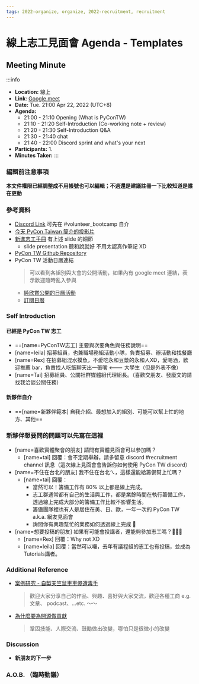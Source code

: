 ```yaml
---
tags: 2022-organize, organize, 2022-recruitment, recruitment
---
```


# 線上志工見面會 Agenda - Templates
## Meeting Minute
:::info
- **Location:** 線上 
- **Link**: [Google meet]()
- **Date:** Tue. 21:00 Apr 22, 2022 (UTC+8)
- **Agenda:**
    - 21:00 - 21:10 Opening (What is PyConTW)
    - 21:10 - 21:20 Self-Introduction (Co-working note + review)
    - 21:20 - 21:30 Self-Introduction Q&A
    - 21:30 - 21:40 chat
    - 21:40 - 22:00 Discord sprint and what's your next
- **Participants:**
    1. 
- **Minutes Taker:** 
:::

### 編輯前注意事項
**本文件權限已經調整成不用帳號也可以編輯；不過還是建議註冊一下比較知道是誰在更動**

### 參考資料
- [Discord Link](https://discord.gg/C5kRU6M7DW)  可先在 #volunteer_bootcamp 自介
- [今天 PyCon Taiwan 簡介的投影片](https://hackmd.io/@pycontw/rJqvYI7Du#/)
- [新進志工手冊](https://hackmd.io/noWJ7PvXQHqZ6YQ8offrzg) 有上述 slide 的細節
    - slide presentation 聽和說就好 不用太認真作筆記 XD
- [PyCon TW Github Repository](https://github.com/pycontw)
- PyCon TW 活動日曆連結
    > 可以看到各組別與大會的公開活動，如果內有 google meet 連結，表示歡迎隨時亂入參與 
    - [純欣賞公開的日曆活動](https://calendar.google.com/calendar/u/0/embed?src=t9r9qd19ju6760neai5gilt1v8@group.calendar.google.com)
    - [訂閱日曆](https://calendar.google.com/calendar/u/0?cid=dDlyOXFkMTlqdTY3NjBuZWFpNWdpbHQxdjhAZ3JvdXAuY2FsZW5kYXIuZ29vZ2xlLmNvbQ)


### Self Introduction
#### 已經是 PyCon TW 志工
- ==[name=PyConTW志工] 主要與次要角色與任務說明==
- [name=leila] 招募組員，也兼職場務組活動小隊，負責招募、辦活動和找餐廳
- [name=Rex] 在招募組混水摸魚，不愛吃永和豆漿的永和人XD，愛喝酒，歡迎推薦 bar，負責找人吃飯聊天出一張嘴 <--- 大學生（但是外表不像）
- [name=Tai] 招募組員、公關社群媒體組代理組長。（喜歡交朋友、發廢文的請找我洽談公關任務）


#### 新夥伴自介
- ==[name=新夥伴範本] 自我介紹、最想加入的組別、可能可以幫上忙的地方、其他==

### 新夥伴想要問的問題可以先寫在這裡
- [name=喜歡實體聚會的朋友] 請問有實體見面會可以參加嗎？
    - [name=tai] 回覆：會不定期舉辦，請多留意 discord #recruitment channel 訊息（這次線上見面會會告訴你如何使用 PyCon TW discord）
- [name=不住在台北的朋友] 我不住在台北ㄟ，這樣還能給籌備幫上忙嗎？
    - [name=tai] 回覆：
        - 當然可以！籌備工作有 80% 以上都是線上完成。
        - 志工群通常都有自己的生活與工作，都是業餘時間在執行籌備工作，透過線上完成大部分的籌備工作比較不影響生活。
        - 籌備團隊裡也有人是居住在美、日、歐，一年一次的 PyCon TW a.k.a. 網友見面會
        - 詢問你有興趣幫忙的業務如何透過線上完成 💪
- [name=想要投稿的朋友] 如果有可能會投講者，還能夠參加志工嗎？💪💪💪
    - [name=Rex] 回覆：Why not XD
    - [name=leila] 回覆：當然可以囉，去年有議程組的志工也有投稿，並成為Tutorials講者。

### Additional Reference
- [案例研究 - 自製天竺鼠車車慘遭毒手](https://pets.ettoday.net/news/1913265)
    > 歡迎大家分享自己的作品、興趣、喜好與大家交流，歡迎各種工商 e.g. 文章、 podcast、...etc. ～～
- [為什麼要為開源做貢獻](https://opensource.guide/zh-hant/how-to-contribute/#%E7%82%BA%E4%BD%95%E8%A6%81%E7%82%BA%E9%96%8B%E6%BA%90%E8%B2%A2%E7%8D%BB%E5%BF%83%E5%8A%9B)
    > 鞏固技能、人際交流、鼓勵做出改變，哪怕只是很微小的改變

### Discussion
- **新朋友的下一步**


### A.O.B. （臨時動議）





